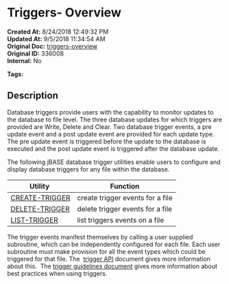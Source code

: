 # Triggers- Overview

**Created At:** 8/24/2018 12:49:32 PM  
**Updated At:** 9/5/2018 11:34:54 AM  
**Original Doc:** [triggers-overview](https://docs.jbase.com/48168-triggers/triggers-overview)  
**Original ID:** 336008  
**Internal:** No  

**Tags:**
<badge text='triggers' vertical='middle' />

## Description

Database triggers provide users with the capability to monitor updates to the database to file level. The three database updates for which triggers are provided are Write, Delete and Clear. Two database trigger events, a pre update event and a post update event are provided for each update type. The pre update event is triggered before the update to the database is executed and the post update event is triggered after the database update.

The following jBASE database trigger utilities enable users to configure and display database triggers for any file within the database.

| Utility  | Function |
| --- | --- |
| [CREATE-TRIGGER](./../create-trigger) | create trigger events for a file |
| [DELETE-TRIGGER](./../create-trigger) | delete trigger events for a file |
| [LIST-TRIGGER](https://https://static.zumasys.com/jbase/r99/knowledgebase/manuals/3.0/30manpages/man/adv22_LIST_TRIGGER.htm) | list triggers events on a file |

The trigger events manifest themselves by calling a user supplied subroutine, which can be independently configured for each file. Each user subroutine must make provision for all the event types which could be triggered for that file. The  [trigger API](./../trigger-api) document gives more information about this.  The [trigger guidelines document](./../triggers-guidelines) gives more information about best practices when using triggers.
